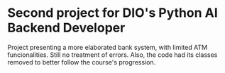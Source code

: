 # Second project for DIO's Python AI Backend Developer
Project presenting a more elaborated bank system, with limited ATM funcionalities. Still no treatment of errors.
Also, the code had its classes removed to better follow the course's progression.
